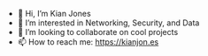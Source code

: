 - 👋 Hi, I’m Kian Jones
- 👀 I’m interested in Networking, Security, and Data
- 💞️ I’m looking to collaborate on cool projects
- 📫 How to reach me: https://kianjon.es

<!---
<!-- - 🌱 I’m currently learning
kianjones9/kianjones9 is a ✨ special ✨ repository because its `README.md` (this file) appears on your GitHub profile.
You can click the Preview link to take a look at your changes.
--->

